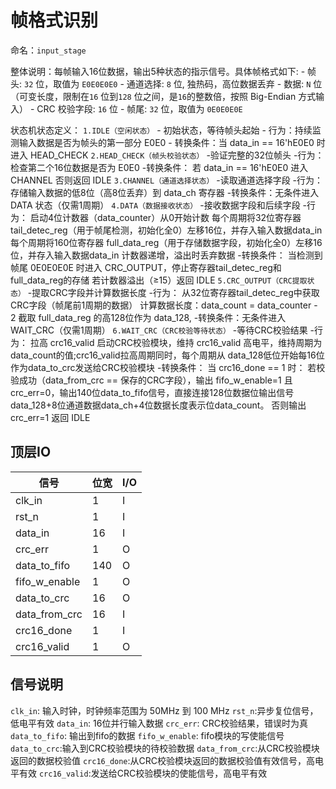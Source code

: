 # 帧格式识别

命名：`input_stage`

整体说明：每帧输入16位数据，输出5种状态的指示信号。具体帧格式如下:
    - 帧头:
    `32` 位，取值为 `E0E0E0E0`
    - 通道选择:
    `8` 位, 独热码，高位数据丢弃
    - 数据:
    `N` 位（可变长度，限制在`16` 位到`128` 位之间，是`16`的整数倍，按照 Big-Endian 方式输入）
    - CRC 校验字段:
    `16` 位
    - 帧尾:
    `32` 位，取值为 `0E0E0E0E`

状态机状态定义：
`1.​IDLE​（空闲状态）`
    - 初始状态，等待帧头起始
    - 行为：持续监测输入数据是否为帧头的第一部分 E0E0
    - 转换条件：当 data_in == 16'hE0E0 时进入 HEAD_CHECK
`2.HEAD_CHECK​（帧头校验状态）`
    -验证完整的32位帧头
    -行为：检查第二个16位数据是否为 E0E0
    -转换条件：
        若 data_in == 16'hE0E0 进入 CHANNEL
        否则返回 IDLE
`3.​CHANNEL​（通道选择状态）`
    -读取通道选择字段
    -行为：存储输入数据的低8位（高8位丢弃）到 data_ch 寄存器
    -转换条件：无条件进入 DATA 状态（仅需1周期）
`4.​DATA​（数据接收状态）`
    -接收数据字段和后续字段
    -行为：
        启动4位计数器（data_counter）从0开始计数
        每个周期将32位寄存器 tail_detec_reg（用于帧尾检测，初始化全0）左移16位，并存入输入数据data_in
        每个周期将160位寄存器 full_data_reg（用于存储数据字段，初始化全0）左移16位，并存入输入数据data_in
        计数器递增，溢出时丢弃数据
    -转换条件：
        当检测到帧尾 0E0E0E0E 时进入 CRC_OUTPUT，停止寄存器tail_detec_reg和full_data_reg的存储
        若计数器溢出（≥15）返回 IDLE
`5.​CRC_OUTPUT​（CRC提取状态）`
    -提取CRC字段并计算数据长度
    -行为：
        从32位寄存器tail_detec_reg中获取CRC字段（帧尾前1周期的数据）
        计算数据长度：data_count = data_counter - 2
        截取 full_data_reg 的高128位作为 data_128,
    -转换条件：无条件进入 WAIT_CRC（仅需1周期）
`6.​WAIT_CRC​（CRC校验等待状态）`
    -等待CRC校验结果
    -行为：
        拉高 crc16_valid 启动CRC校验模块，维持 crc16_valid 高电平，维持周期为data_count的值;crc16_valid拉高周期同时，每个周期从  data_128低位开始每16位作为data_to_crc发送给CRC校验模块
    -转换条件：
        当 crc16_done == 1 时：
        若校验成功（data_from_crc == 保存的CRC字段），输出 fifo_w_enable=1 且 crc_err=0，输出140位data_to_fifo信号，直接连接128位数据位输出信号data_128+8位通道数据data_ch+4位数据长度表示位data_count。
        否则输出 crc_err=1
        返回 IDLE

## 顶层IO

|信号|位宽|I/O|
|-----|-----|-----|
|clk_in|1|I|
|rst_n|1|I|
|data_in|16|I|
|crc_err|1|O|
|data_to_fifo|140|O|
|fifo_w_enable|1|O|
|data_to_crc|16|O|
|data_from_crc|16|I|
|crc16_done|1|I|
|crc16_valid|1|O|

## 信号说明

`clk_in`: 输入时钟，时钟频率范围为 50MHz 到 100 MHz
`rst_n`:异步复位信号，低电平有效
`data_in`: 16位并行输入数据
`crc_err`: CRC校验结果，错误时为真
`data_to_fifo`: 输出到fifo的数据
`fifo_w_enable`: fifo模块的写使能信号
`data_to_crc`:输入到CRC校验模块的待校验数据
`data_from_crc`:从CRC校验模块返回的数据校验值
`crc16_done`:从CRC校验模块返回的数据校验值有效信号，高电平有效
`crc16_valid`:发送给CRC校验模块的使能信号，高电平有效

